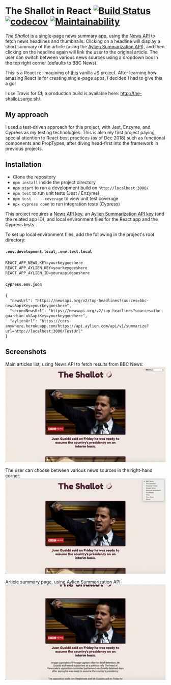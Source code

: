 # The Shallot in React [![Build Status](https://travis-ci.org/jebax/TheShallotReact.svg?branch=master)](https://travis-ci.org/jebax/TheShallotReact) [![codecov](https://codecov.io/gh/jebax/TheShallotReact/branch/master/graph/badge.svg)](https://codecov.io/gh/jebax/TheShallotReact) [![Maintainability](https://api.codeclimate.com/v1/badges/64da5abffe3c3bcbeb2a/maintainability)](https://codeclimate.com/github/jebax/TheShallotReact/maintainability)
*The Shallot* is a single-page news summary app, using the [News API](https://newsapi.org/) to fetch news headlines and thumbnails. Clicking on a headline will display a short summary of the article (using the [Aylien Summarization API](https://aylien.com/text-api/summarization/)), and then clicking on the headline again will link the user to the original article. The user can switch between various news sources using a dropdown box in the top right corner (defaults to BBC News).

This is a React re-imagining of [this](https://github.com/jebax/TheShallotSummary) vanilla JS project. After learning how amazing React is for creating single-page apps, I decided I had to give this a go!

I use Travis for CI; a production build is available here: http://the-shallot.surge.sh/.

## My approach
I used a test-driven approach for this project, with Jest, Enzyme, and Cypress as my testing technologies. This is also my first project paying special attention to React best practices (as of Dec 2018) such as functional components and PropTypes, after diving head-first into the framework in previous projects.

## Installation
- Clone the repository
- `npm install` inside the project directory
- `npm start` to run a development build on `http://localhost:3000/`
- `npm test` to run unit tests (Jest / Enzyme)
- `npm test -- --coverage` to view unit test coverage
- `npx cypress open` to run integration tests (Cypress)

This project requires a [News API key](https://newsapi.org/), an [Aylien Summarization API key](https://aylien.com/text-api/summarization/) (and the related app ID), and local environment files for the React app and the Cypress tests.

To set up local environment files, add the following in the project's root directory:

#### `.env.development.local`, `.env.test.local`

```
REACT_APP_NEWS_KEY=yourkeygoeshere
REACT_APP_AYLIEN_KEY=yourkeygoeshere
REACT_APP_AYLIEN_ID=yourappidgoeshere
```

#### `cypress.env.json`

```
{
  "newsUrl": "https://newsapi.org/v2/top-headlines?sources=bbc-news&apiKey=yourkeygoeshere",
  "secondNewsUrl": "https://newsapi.org/v2/top-headlines?sources=the-guardian-uk&apiKey=yourkeygoeshere",
  "aylienUrl": "https://cors-anywhere.herokuapp.com/https://api.aylien.com/api/v1/summarize?url=http://localhost:3000/TestUrl"
}
```

## Screenshots

Main articles list, using News API to fetch results from BBC News:
![main page](./public/screenshot1.png)

The user can choose between various news sources in the right-hand corner:
![choose source](./public/screenshot2.png)

Article summary page, using Aylien Summarization API:
![summary page](./public/screenshot3.png)
